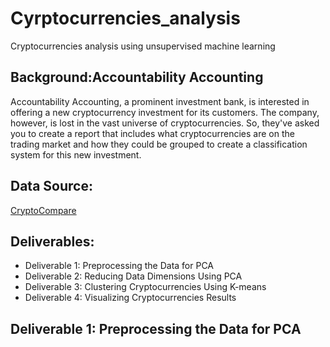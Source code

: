 # Cyrptocurrencies_analysis
Cryptocurrencies analysis using unsupervised machine learning


## Background:Accountability Accounting
Accountability Accounting, a prominent investment bank, is interested in offering a new cryptocurrency investment for its customers. The company, however, is lost in the vast universe of cryptocurrencies. So, they've asked you to create a report that includes what cryptocurrencies are on the trading market and how they could be grouped to create a classification system for this new investment.


## Data Source:
[CryptoCompare](https://min-api.cryptocompare.com/data/all/coinlist)

## Deliverables:

* Deliverable 1: Preprocessing the Data for PCA
* Deliverable 2: Reducing Data Dimensions Using PCA
* Deliverable 3: Clustering Cryptocurrencies Using K-means
* Deliverable 4: Visualizing Cryptocurrencies Results

## Deliverable 1: Preprocessing the Data for PCA